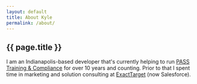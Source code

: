 ```yaml
---
layout: default
title: About Kyle
permalink: /about/
---
```


<div class="row post-content">
  <div class="col-md-10 col-md-offset-1">
    <h2 class="postTitle">{{ page.title }}</h2>
    <p>I am an Indianapolis-based developer that's currently helping to run
      <a href="https://passtesting.com">PASS Training & Compliance</a> for over 10 years and counting.
      Prior to that I spent time in marketing and solution consulting at
      <a href="https://www.crunchbase.com/organization/exacttarget">ExactTarget</a> (now Salesforce).
    </p>
  </div>
</div>

